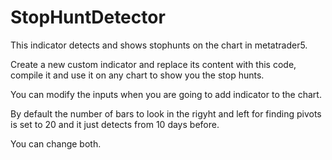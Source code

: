 # StopHuntDetector

This indicator detects and shows stophunts on the chart in metatrader5.

Create a new custom indicator and replace its content with this code, compile it and use it on any chart to show you the stop hunts.

You can modify the inputs when you are going to add indicator to the chart.

By default the number of bars to look in the rigyht and left for finding pivots is set to 20 and it just detects from 10 days before.

You can change both.
